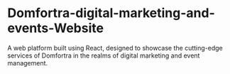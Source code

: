 # Domfortra-digital-marketing-and-events-Website
A web platform built using React, designed to showcase the cutting-edge services of Domfortra in the realms of digital marketing and event management.
